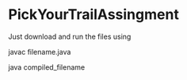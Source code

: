 # PickYourTrailAssingment

Just download and run the files using

javac filename.java



java compiled_filename
